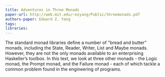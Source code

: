 ```yaml
---
title: Adventures in Three Monads
paper-url: http://web.mit.edu/~ezyang/Public/threemonads.pdf
authors-paper: Edward Z. Yang
tags: 
libraries: 
---
```


The standard monad libraries define a number of "bread and butter" monads, including
the State, Reader, Writer, List and Maybe monads. However, they are not
the only monads available to an enterprising Haskeller’s toolbox. In this text, we
look at three other monads - the Logic monad, the Prompt monad, and the Failure
monad - each of which tackle a common problem found in the engineering of
programs.